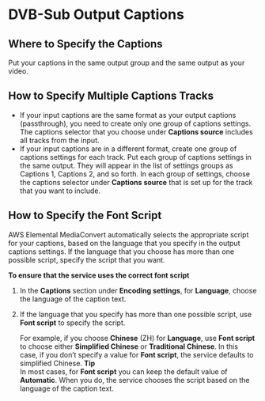 # DVB\-Sub Output Captions<a name="dvb-sub-output-captions"></a>

## Where to Specify the Captions<a name="where-dvb-sub-output-captions"></a>

Put your captions in the same output group and the same output as your video\.

## How to Specify Multiple Captions Tracks<a name="multilang-dvb-sub-output-captions"></a>
+ If your input captions are the same format as your output captions \(passthrough\), you need to create only one group of captions settings\. The captions selector that you choose under **Captions source** includes all tracks from the input\.
+ If your input captions are in a different format, create one group of captions settings for each track\. Put each group of captions settings in the same output\. They will appear in the list of settings groups as Captions 1, Captions 2, and so forth\. In each group of settings, choose the captions selector under **Captions source** that is set up for the track that you want to include\.

## How to Specify the Font Script<a name="how-to-specify-lang-script-dvb-sub"></a>

AWS Elemental MediaConvert automatically selects the appropriate script for your captions, based on the language that you specify in the output captions settings\. If the language that you choose has more than one possible script, specify the script that you want\.

**To ensure that the service uses the correct font script**

1. In the **Captions** section under **Encoding settings**, for **Language**, choose the language of the caption text\.

1. If the language that you specify has more than one possible script, use **Font script** to specify the script\.

   For example, if you choose **Chinese** \(ZH\) for **Language**, use **Font script** to choose either **Simplified Chinese** or **Traditional Chinese**\. In this case, if you don’t specify a value for **Font script**, the service defaults to simplified Chinese\. 
**Tip**  
In most cases, for **Font script** you can keep the default value of **Automatic**\. When you do, the service chooses the script based on the language of the caption text\.